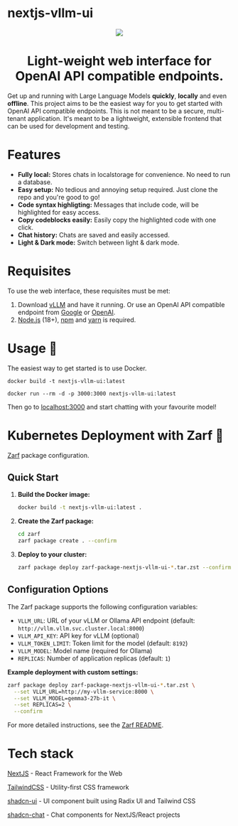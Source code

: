 # nextjs-vllm-ui

<div align="center">
  <img src="nextjs-vllm-ui.gif">
</div>

<h1 align="center">
  Light-weight web interface for OpenAI API compatible endpoints.
</h1>

Get up and running with Large Language Models **quickly**, **locally** and even **offline**.
This project aims to be the easiest way for you to get started with OpenAI API compatible endpoints. 
This is not meant to be a secure, multi-tenant application. It's meant to be a lightweight, extensible
frontend that can be used for development and testing.

# Features

- **Fully local:** Stores chats in localstorage for convenience. No need to run a database.
- **Easy setup:** No tedious and annoying setup required. Just clone the repo and you're good to go!
- **Code syntax highligting:** Messages that include code, will be highlighted for easy access.
- **Copy codeblocks easily:** Easily copy the highlighted code with one click.
- **Chat history:** Chats are saved and easily accessed.
- **Light & Dark mode:** Switch between light & dark mode.


# Requisites

To use the web interface, these requisites must be met:

1. Download [vLLM](https://docs.vllm.ai/en/latest/) and have it running. Or use an OpenAI API compatible endpoint from [Google](https://ai.google.dev/gemini-api/docs/openai) or [OpenAI](https://openai.com).
2. [Node.js](https://nodejs.org/en/download) (18+), [npm](https://docs.npmjs.com/downloading-and-installing-node-js-and-npm) and [yarn](https://classic.yarnpkg.com/lang/en/docs/install/#mac-stable) is required.

# Usage 🚀

The easiest way to get started is to use Docker.

```
docker build -t nextjs-vllm-ui:latest

docker run --rm -d -p 3000:3000 nextjs-vllm-ui:latest
```

Then go to [localhost:3000](http://localhost:3000) and start chatting with your favourite model!


# Kubernetes Deployment with Zarf 🚢

[Zarf](https://zarf.dev/) package configuration.

## Quick Start

1. **Build the Docker image:**
   ```bash
   docker build -t nextjs-vllm-ui:latest .
   ```

2. **Create the Zarf package:**
   ```bash
   cd zarf
   zarf package create . --confirm
   ```

3. **Deploy to your cluster:**
   ```bash
   zarf package deploy zarf-package-nextjs-vllm-ui-*.tar.zst --confirm
   ```

## Configuration Options

The Zarf package supports the following configuration variables:

- `VLLM_URL`: URL of your vLLM or Ollama API endpoint (default: `http://vllm.vllm.svc.cluster.local:8000`)
- `VLLM_API_KEY`: API key for vLLM (optional)
- `VLLM_TOKEN_LIMIT`: Token limit for the model (default: `8192`)
- `VLLM_MODEL`: Model name (required for Ollama)
- `REPLICAS`: Number of application replicas (default: `1`)

**Example deployment with custom settings:**

```bash
zarf package deploy zarf-package-nextjs-vllm-ui-*.tar.zst \
  --set VLLM_URL=http://my-vllm-service:8000 \
  --set VLLM_MODEL=gemma3-27b-it \
  --set REPLICAS=2 \
  --confirm
```

For more detailed instructions, see the [Zarf README](zarf/README.md).

# Tech stack

[NextJS](https://nextjs.org/) - React Framework for the Web

[TailwindCSS](https://tailwindcss.com/) - Utility-first CSS framework

[shadcn-ui](https://ui.shadcn.com/) - UI component built using Radix UI and Tailwind CSS

[shadcn-chat](https://github.com/jakobhoeg/shadcn-chat) - Chat components for NextJS/React projects
